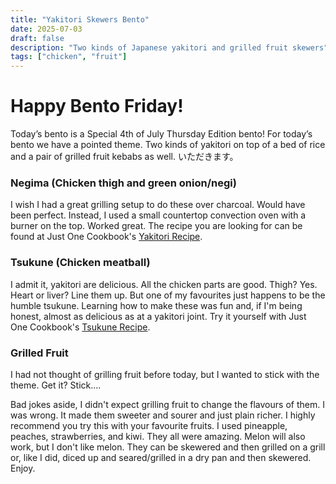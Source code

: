 ```yaml
---
title: "Yakitori Skewers Bento"
date: 2025-07-03
draft: false
description: "Two kinds of Japanese yakitori and grilled fruit skewers"
tags: ["chicken", "fruit"]
---
```



# Happy Bento Friday!

Today’s bento is a Special 4th of July Thursday Edition bento! For today’s bento we have a pointed theme. Two kinds of yakitori on top of a bed of rice and a pair of grilled fruit kebabs as well. いただきます。

### Negima (Chicken thigh and green onion/negi)
I wish I had a great grilling setup to do these over charcoal. Would have been perfect. Instead, I used a small countertop convection oven with a burner on the top. Worked great. The recipe you are looking for can be found at Just One Cookbook's [Yakitori Recipe](https://www.justonecookbook.com/yakitori/).

### Tsukune (Chicken meatball)
I admit it, yakitori are delicious. All the chicken parts are good. Thigh? Yes. Heart or liver? Line them up. But one of my favourites just happens to be the humble tsukune. Learning how to make these was fun and, if I'm being honest, almost as delicious as at a yakitori joint. Try it yourself with Just One Cookbook's [Tsukune Recipe](https://www.justonecookbook.com/tsukune/).

### Grilled Fruit
I had not thought of grilling fruit before today, but I wanted to stick with the theme. Get it? Stick....

Bad jokes aside, I didn't expect grilling fruit to change the flavours of them. I was wrong. It made them sweeter and sourer and just plain richer. I highly recommend you try this with your favourite fruits. I used pineapple, peaches, strawberries, and kiwi. They all were amazing. Melon will also work, but I don't like melon. They can be skewered and then grilled on a grill or, like I did, diced up and seared/grilled in a dry pan and then skewered. Enjoy.




